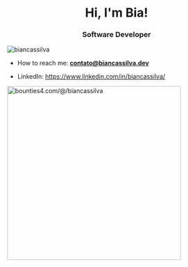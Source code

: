 <h1 align="center">Hi, I'm Bia!</h1>
<h3 align="center">Software Developer</h3>
<p align="left"> 
  <img src="https://komarev.com/ghpvc/?username=biancassilva" alt="biancassilva" /> 
</p>

- How to reach me: **contato@biancassilva.dev**

- LinkedIn: https://www.linkedin.com/in/biancassilva/

<a href="https://app.bounties4.com/@/biancassilva" target="_blank"><img title="bounties4.com/@/biancassilva" alt="bounties4.com/@/biancassilva" src="https://storage.googleapis.com/profile_avatar/production/102107019905666727191/1698344126800_badge.png" width="400" height="400" /></a>
